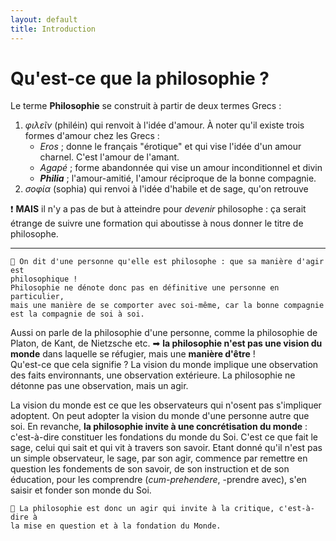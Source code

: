 ```yaml
---
layout: default
title: Introduction
---
```


# Qu'est-ce que la philosophie ? 

Le terme **Philosophie** se construit à partir de deux termes Grecs : 
1. *φιλεῖν* (philéin) qui renvoit à l'idée d'amour. À noter qu'il existe trois formes d'amour chez les Grecs : 
	* *Eros* ; donne le français "érotique" et qui vise l'idée d'un amour charnel. C'est l'amour de l'amant.
	* *Agapé* ; forme abandonnée qui vise un amour inconditionnel et divin
	*  ***Philia*** ; l'amour-amitié, l'amour réciproque de la bonne compagnie. 
2. *σοφία* (sophia) qui renvoi à l'idée d'habile et de sage, qu'on retrouve 

❗ **MAIS** il n'y a pas de but à atteindre pour *devenir* philosophe : ça serait étrange de suivre une formation qui aboutisse à nous donner le titre de philosophe.

----

```
📢 On dit d'une personne qu'elle est philosophe : que sa manière d'agir est 
philosophique ! 
Philosophie ne dénote donc pas en définitive une personne en particulier, 
mais une manière de se comporter avec soi-même, car la bonne compagnie 
est la compagnie de soi à soi.
```

Aussi on parle de la philosophie d'une personne, comme la philosophie de Platon, de Kant, de Nietzsche etc. ➡ **la philosophie n'est pas une  vision du monde** dans laquelle se réfugier, mais une **manière d'être** !  
Qu'est-ce que cela signifie ? La vision du monde implique une observation des faits environnants, une observation extérieure. La philosophie ne détonne pas une observation, mais un agir.  

La vision du monde est ce que les observateurs qui n'osent pas s'impliquer adoptent. On peut adopter la vision du monde d'une personne autre que soi. 
En revanche, **la philosophie invite à une concrétisation du monde** : c'est-à-dire constituer les fondations du monde du Soi. C'est ce que fait le sage, celui qui sait et qui vit à travers son savoir. Etant donné qu'il n'est pas un simple observateur, le sage, par son agir, commence par remettre en question les fondements de son savoir, de son instruction et de son éducation, pour les comprendre (*cum-prehendere*, -prendre avec), s'en saisir et fonder son monde du Soi.

```
📢 La philosophie est donc un agir qui invite à la critique, c'est-à-dire à 
la mise en question et à la fondation du Monde.
```
